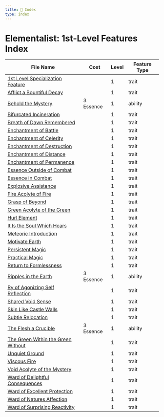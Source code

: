 ```yaml
---
title: 📑 Index
type: index
---
```


# Elementalist: 1st-Level Features Index

| File Name                                                                             | Cost      | Level | Feature Type |
| ------------------------------------------------------------------------------------- | --------- | ----- | ------------ |
| [1st Level Specialization Feature](../1st%20Level%20Specialization%20Feature)         |           | 1     | trait        |
| [Afflict a Bountiful Decay](../Afflict%20a%20Bountiful%20Decay)                       |           | 1     | trait        |
| [Behold the Mystery](../Behold%20the%20Mystery)                                       | 3 Essence | 1     | ability      |
| [Bifurcated Incineration](../Bifurcated%20Incineration)                               |           | 1     | trait        |
| [Breath of Dawn Remembered](../Breath%20of%20Dawn%20Remembered)                       |           | 1     | trait        |
| [Enchantment of Battle](../Enchantment%20of%20Battle)                                 |           | 1     | trait        |
| [Enchantment of Celerity](../Enchantment%20of%20Celerity)                             |           | 1     | trait        |
| [Enchantment of Destruction](../Enchantment%20of%20Destruction)                       |           | 1     | trait        |
| [Enchantment of Distance](../Enchantment%20of%20Distance)                             |           | 1     | trait        |
| [Enchantment of Permanence](../Enchantment%20of%20Permanence)                         |           | 1     | trait        |
| [Essence Outside of Combat](../Essence%20Outside%20of%20Combat)                       |           | 1     | trait        |
| [Essence in Combat](../Essence%20in%20Combat)                                         |           | 1     | trait        |
| [Explosive Assistance](../Explosive%20Assistance)                                     |           | 1     | trait        |
| [Fire Acolyte of Fire](../Fire%20Acolyte%20of%20Fire)                                 |           | 1     | trait        |
| [Grasp of Beyond](../Grasp%20of%20Beyond)                                             |           | 1     | trait        |
| [Green Acolyte of the Green](../Green%20Acolyte%20of%20the%20Green)                   |           | 1     | trait        |
| [Hurl Element](../Hurl%20Element)                                                     |           | 1     | trait        |
| [It Is the Soul Which Hears](../It%20Is%20the%20Soul%20Which%20Hears)                 |           | 1     | trait        |
| [Meteoric Introduction](../Meteoric%20Introduction)                                   |           | 1     | trait        |
| [Motivate Earth](../Motivate%20Earth)                                                 |           | 1     | trait        |
| [Persistent Magic](../Persistent%20Magic)                                             |           | 1     | trait        |
| [Practical Magic](../Practical%20Magic)                                               |           | 1     | trait        |
| [Return to Formlessness](../Return%20to%20Formlessness)                               |           | 1     | trait        |
| [Ripples in the Earth](../Ripples%20in%20the%20Earth)                                 | 3 Essence | 1     | ability      |
| [Ry of Agonizing Self Reflection](../Ry%20of%20Agonizing%20Self%20Reflection)         |           | 1     | trait        |
| [Shared Void Sense](../Shared%20Void%20Sense)                                         |           | 1     | trait        |
| [Skin Like Castle Walls](../Skin%20Like%20Castle%20Walls)                             |           | 1     | trait        |
| [Subtle Relocation](../Subtle%20Relocation)                                           |           | 1     | trait        |
| [The Flesh a Crucible](../The%20Flesh%20a%20Crucible)                                 | 3 Essence | 1     | ability      |
| [The Green Within the Green Without](../The%20Green%20Within%20the%20Green%20Without) |           | 1     | trait        |
| [Unquiet Ground](../Unquiet%20Ground)                                                 |           | 1     | trait        |
| [Viscous Fire](../Viscous%20Fire)                                                     |           | 1     | trait        |
| [Void Acolyte of the Mystery](../Void%20Acolyte%20of%20the%20Mystery)                 |           | 1     | trait        |
| [Ward of Delightful Consequences](../Ward%20of%20Delightful%20Consequences)           |           | 1     | trait        |
| [Ward of Excellent Protection](../Ward%20of%20Excellent%20Protection)                 |           | 1     | trait        |
| [Ward of Natures Affection](../Ward%20of%20Natures%20Affection)                       |           | 1     | trait        |
| [Ward of Surprising Reactivity](../Ward%20of%20Surprising%20Reactivity)               |           | 1     | trait        |
